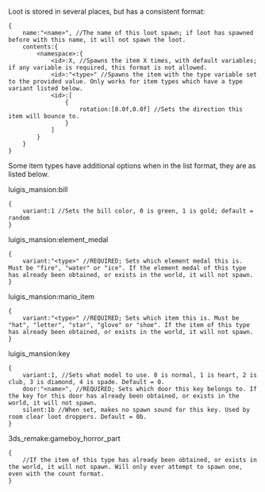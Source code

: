 Loot is stored in several places, but has a consistent format:

```
{
    name:"<name>", //The name of this loot spawn; if loot has spawned before with this name, it will not spawn the loot.
    contents:{
        <namespace>:{
            <id>:X, //Spawns the item X times, with default variables; if any variable is required, this format is not allowed.
            <id>:"<type>" //Spawns the item with the type variable set to the provided value. Only works for item types which have a type variant listed below.
            <id>:[
                {
                    rotation:[0.0f,0.0f] //Sets the direction this item will bounce to.
                }
            ]
        }
    }
}
```
Some item types have additional options when in the list format, they are as listed below.

luigis_mansion:bill
```
{
    variant:1 //Sets the bill color, 0 is green, 1 is gold; default = random
}
```
luigis_mansion:element_medal
```
{
    variant:"<type>" //REQUIRED; Sets which element medal this is. Must be "fire", "water" or "ice". If the element medal of this type has already been obtained, or exists in the world, it will not spawn.
}
```
luigis_mansion:mario_item
```
{
    variant:"<type>" //REQUIRED; Sets which item this is. Must be "hat", "letter", "star", "glove" or "shoe". If the item of this type has already been obtained, or exists in the world, it will not spawn.
}
```
luigis_mansion:key
```
{
    variant:1, //Sets what model to use. 0 is normal, 1 is heart, 2 is club, 3 is diamond, 4 is spade. Default = 0.
    door:"<name>", //REQUIRED; Sets which door this key belongs to. If the key for this door has already been obtained, or exists in the world, it will not spawn.
    silent:1b //When set, makes no spawn sound for this key. Used by room clear loot droppers. Default = 0b.
}
```

3ds_remake:gameboy_horror_part
```
{
    //If the item of this type has already been obtained, or exists in the world, it will not spawn. Will only ever attempt to spawn one, even with the count format.
}
```